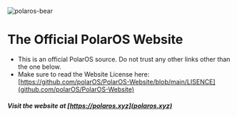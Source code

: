 ![polaros-bear](https://user-images.githubusercontent.com/48453855/147581041-913f9185-de25-47a5-8a44-4d0b93729936.png)
# The Official PolarOS Website
- This is an official PolarOS source. Do not trust any other links other than the one below.
- Make sure to read the Website License here: [https://github.com/polarOS/PolarOS-Website/blob/main/LISENCE](github.com/polarOS/PolarOS-Website)
##### Visit the website at [https://polaros.xyz](polaros.xyz)
